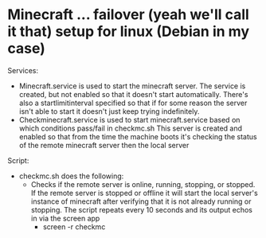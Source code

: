 # Minecraft ... failover (yeah we'll call it that) setup for linux (Debian in my case)
Services: 
* Minecraft.service is used to start the minecraft server. The service is created, but not enabled so that it doesn't start automatically. There's also a startlimitinterval specified so that if for some reason the server isn't able to start it doesn't just keep trying indefinitely. 
* Checkminecraft.service is used to start minecraft.service based on which conditions pass/fail in checkmc.sh This server is created and enabled so that from the time the machine boots it's checking the status of the remote minecraft server then the local server

Script:
* checkmc.sh does the following:
  - Checks if the remote server is online, running, stopping, or stopped. If the remote server is stopped or offline it will start the local server's instance of minecraft after verifying that it is not already running or stopping. The script repeats every 10 seconds and its output echos in via the screen app
    - screen -r checkmc
